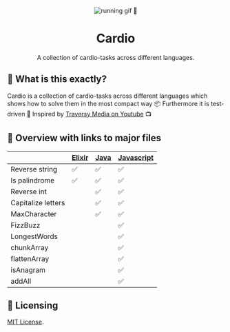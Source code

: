 <p align="center"><a><img src="https://media0.giphy.com/media/JRlqKEzTDKci5JPcaL/200.gif" alt="running gif 🏃"/></a></p>

<h1 align="center">Cardio</h1>
<p align="center">A collection of cardio-tasks across different languages.</p>

## 🙉 What is this exactly?

Cardio is a collection of cardio-tasks across different languages which shows how to solve them in the most compact way 📦 Furthermore it is test-driven 🧪 Inspired by [Traversy Media on Youtube](https://www.youtube.com/watch?v=M2bJBuaOeOQ) 📺

## 📄 Overview with links to major files

||[Elixir](elixir-cardio/lib/elixir_cardio.ex) | [Java](java-cardio/src/test/java/app/AppTest.java) | [Javascript](javascript-cardio/test.js)|
|--------------------|------|--------|--------|
| Reverse string     |✅|✅|✅|
| Is palindrome      |✅|✅|✅|
| Reverse int        | |✅|✅|
| Capitalize letters | |✅|✅|
| MaxCharacter       | |✅|✅|
| FizzBuzz           | | |✅|
| LongestWords       | | |✅|
| chunkArray         | | |✅|
| flattenArray       | | |✅|
| isAnagram          | | |✅|
| addAll             | | |✅|

## 📜 Licensing

[MIT License](LICENSE).

